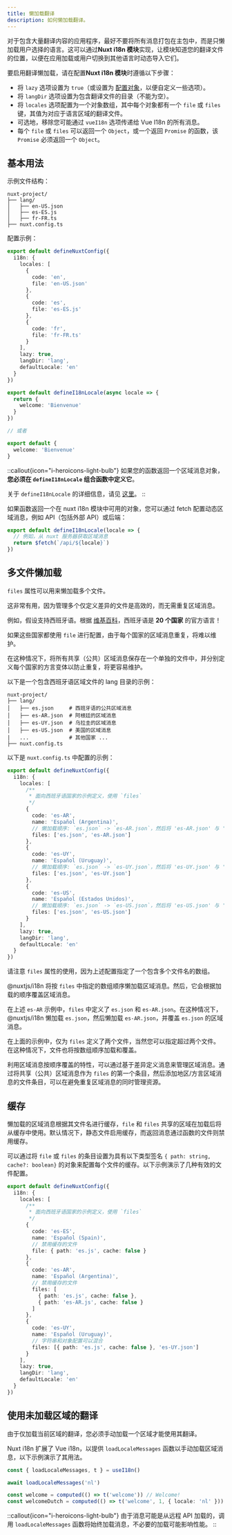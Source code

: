 ```yaml
---
title: 懒加载翻译
description: 如何懒加载翻译。
---
```


对于包含大量翻译内容的应用程序，最好不要将所有消息打包在主包中，而是只懒加载用户选择的语言。这可以通过**Nuxt i18n 模块**实现，让模块知道您的翻译文件的位置，以便在应用加载或用户切换到其他语言时动态导入它们。

要启用翻译懒加载，请在配置**Nuxt i18n 模块**时遵循以下步骤：

- 将 `lazy` 选项设置为 `true`（或设置为 [配置对象](/docs/v8/options/lazy#lazy)，以便自定义一些选项）。
- 将 `langDir` 选项设置为包含翻译文件的目录（不能为空）。
- 将 `locales` 选项配置为一个对象数组，其中每个对象都有一个 `file` 或 `files` 键，其值为对应于语言区域的翻译文件。
- 可选地，移除您可能通过 `vueI18n` 选项传递给 Vue I18n 的所有消息。
- 每个 `file` 或 `files` 可以返回一个 `Object`，或一个返回 `Promise` 的函数，该 `Promise` 必须返回一个 `Object`。

## 基本用法

示例文件结构：

```
nuxt-project/
├── lang/
│   ├── en-US.json
│   ├── es-ES.js
│   ├── fr-FR.ts
├── nuxt.config.ts
```

配置示例：

```ts [nuxt.config.ts]
export default defineNuxtConfig({
  i18n: {
    locales: [
      {
        code: 'en',
        file: 'en-US.json'
      },
      {
        code: 'es',
        file: 'es-ES.js'
      },
      {
        code: 'fr',
        file: 'fr-FR.ts'
      }
    ],
    lazy: true,
    langDir: 'lang',
    defaultLocale: 'en'
  }
})
```

```ts [lang/fr-FR.ts]
export default defineI18nLocale(async locale => {
  return {
    welcome: 'Bienvenue'
  }
})

// 或者

export default {
  welcome: 'Bienvenue'
}
```

::callout{icon="i-heroicons-light-bulb"}
如果您的函数返回一个区域消息对象，**您必须在 `defineI18nLocale` 组合函数中定义它**。

关于 `defineI18nLocale` 的详细信息，请见 [这里](/docs/v8/api#defineI18nLocale)。
::

如果函数返回一个在 nuxt i18n 模块中可用的对象，您可以通过 fetch 配置动态区域消息，例如 API（包括外部 API）或后端：

```ts
export default defineI18nLocale(locale => {
  // 例如，从 nuxt 服务器获取区域消息
  return $fetch(`/api/${locale}`)
})
```

## 多文件懒加载

`files` 属性可以用来懒加载多个文件。

这非常有用，因为管理多个仅定义差异的文件是高效的，而无需重复区域消息。

例如，假设支持西班牙语。根据 [维基百科](https://en.wikipedia.org/wiki/Spanish_language#Geographical_distribution)，西班牙语是 **20 个国家** 的官方语言！

如果这些国家都使用 `file` 进行配置，由于每个国家的区域消息重复，将难以维护。

在这种情况下，将所有共享（公共）区域消息保存在一个单独的文件中，并分别定义每个国家的方言变体以防止重复，将更容易维护。

以下是一个包含西班牙语区域文件的 lang 目录的示例：

```
nuxt-project/
├── lang/
│   ├── es.json     # 西班牙语的公共区域消息
│   ├── es-AR.json  # 阿根廷的区域消息
│   ├── es-UY.json  # 乌拉圭的区域消息
│   ├── es-US.json  # 美国的区域消息
|   ...             # 其他国家 ...
├── nuxt.config.ts
```

以下是 `nuxt.config.ts` 中配置的示例：

```ts [nuxt.config.ts]
export default defineNuxtConfig({
  i18n: {
    locales: [
      /**
       * 面向西班牙语国家的示例定义，使用 `files`
       */
      {
        code: 'es-AR',
        name: 'Español (Argentina)',
        // 懒加载顺序: `es.json` -> `es-AR.json`，然后将 'es-AR.json' 与 'es.json' 合并
        files: ['es.json', 'es-AR.json']
      },
      {
        code: 'es-UY',
        name: 'Español (Uruguay)',
        // 懒加载顺序: `es.json` -> `es-UY.json`，然后将 'es-UY.json' 与 'es.json' 合并
        files: ['es.json', 'es-UY.json']
      },
      {
        code: 'es-US',
        name: 'Español (Estados Unidos)',
        // 懒加载顺序: `es.json` -> `es-US.json`，然后将 'es-US.json' 与 'es.json' 合并
        files: ['es.json', 'es-US.json']
      }
    ],
    lazy: true,
    langDir: 'lang',
    defaultLocale: 'en'
  }
})
```

请注意 `files` 属性的使用，因为上述配置指定了一个包含多个文件名的数组。

@nuxtjs/i18n 将按 `files` 中指定的数组顺序懒加载区域消息。然后，它会根据加载的顺序覆盖区域消息。

在上述 `es-AR` 示例中，`files` 中定义了 `es.json` 和 `es-AR.json`。在这种情况下，@nuxtjs/i18n 懒加载 `es.json`，然后懒加载 `es-AR.json`，并覆盖 `es.json` 的区域消息。

在上面的示例中，仅为 `files` 定义了两个文件，当然您可以指定超过两个文件。在这种情况下，文件也将按数组顺序加载和覆盖。

利用区域消息按顺序覆盖的特性，可以通过基于差异定义消息来管理区域消息。通过将共享（公共）区域消息作为 `files` 的第一个条目，然后添加地区/方言区域消息的文件条目，可以在避免重复区域消息的同时管理资源。

## 缓存

懒加载的区域消息根据其文件名进行缓存，`file` 和 `files` 共享的区域在加载后将从缓存中使用。默认情况下，静态文件启用缓存，而返回消息通过函数的文件则禁用缓存。

可以通过将 `file` 或 `files` 的条目设置为具有以下类型签名 `{ path: string, cache?: boolean}` 的对象来配置每个文件的缓存。以下示例演示了几种有效的文件配置。

```ts [nuxt.config.ts]
export default defineNuxtConfig({
  i18n: {
    locales: [
      /**
       * 面向西班牙语国家的示例定义，使用 `files`
       */
      {
        code: 'es-ES',
        name: 'Español (Spain)',
        // 禁用缓存的文件
        file: { path: 'es.js', cache: false }
      },
      {
        code: 'es-AR',
        name: 'Español (Argentina)',
        // 禁用缓存的文件
        files: [
          { path: 'es.js', cache: false },
          { path: 'es-AR.js', cache: false }
        ]
      },
      {
        code: 'es-UY',
        name: 'Español (Uruguay)',
        // 字符串和对象配置可以混合
        files: [{ path: 'es.js', cache: false }, 'es-UY.json']
      }
    ],
    lazy: true,
    langDir: 'lang',
    defaultLocale: 'en'
  }
})
```

## 使用未加载区域的翻译

由于仅加载当前区域的翻译，您必须手动加载一个区域才能使用其翻译。

Nuxt i18n 扩展了 Vue i18n，以提供 `loadLocaleMessages` 函数以手动加载区域消息，以下示例演示了其用法。

```ts
const { loadLocaleMessages, t } = useI18n()

await loadLocaleMessages('nl')

const welcome = computed(() => t('welcome')) // Welcome!
const welcomeDutch = computed(() => t('welcome', 1, { locale: 'nl' })) // Welkom!
```

::callout{icon="i-heroicons-light-bulb"}
由于消息可能是从远程 API 加载的，调用 `loadLocaleMessages` 函数将始终加载消息，不必要的加载可能影响性能。
::
